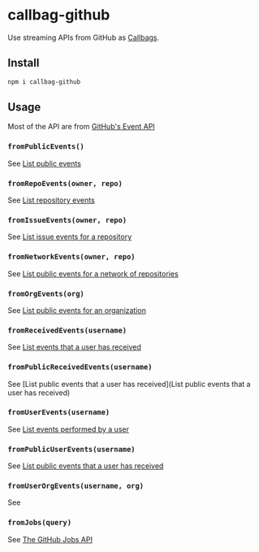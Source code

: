 
# callbag-github

Use streaming APIs from GitHub as [Callbags](https://github.com/callbag/callbag).

## Install

```sh
npm i callbag-github
```

## Usage

Most of the API are from [GitHub's Event API](https://developer.github.com/v3/activity/events)

### `fromPublicEvents()`

See [List public events](https://developer.github.com/v3/activity/events/#list-public-events)

### `fromRepoEvents(owner, repo)`

See [List repository events](https://developer.github.com/v3/activity/events/#list-repository-events)

### `fromIssueEvents(owner, repo)`

See [List issue events for a repository](https://developer.github.com/v3/activity/events/#list-issue-events-for-a-repository)

### `fromNetworkEvents(owner, repo)`

See [List public events for a network of repositories](https://developer.github.com/v3/activity/events/#list-public-events-for-a-network-of-repositories)

### `fromOrgEvents(org)`

See [List public events for an organization](https://developer.github.com/v3/activity/events/#list-public-events-for-an-organization)

### `fromReceivedEvents(username)`

See [List events that a user has received](https://developer.github.com/v3/activity/events/#list-events-that-a-user-has-received)

### `fromPublicReceivedEvents(username)`

See [List public events that a user has received](List public events that a user has received)

### `fromUserEvents(username)`

See [List events performed by a user](https://developer.github.com/v3/activity/events/#list-events-performed-by-a-user)

### `fromPublicUserEvents(username)`

See [List public events that a user has received](https://developer.github.com/v3/activity/events/#list-public-events-performed-by-a-user)

### `fromUserOrgEvents(username, org)`

See [](https://developer.github.com/v3/activity/events/#list-events-for-an-organization)

### `fromJobs(query)`

See [The GitHub Jobs API](https://jobs.github.com/api)
